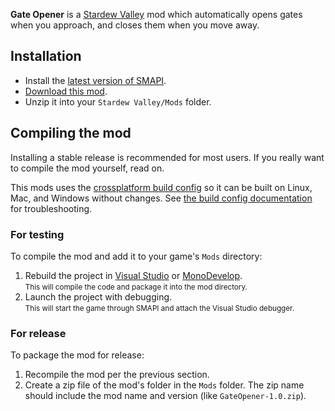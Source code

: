 **Gate Opener** is a [Stardew Valley](http://stardewvalley.net/) mod which automatically opens
gates when you approach, and closes them when you move away.

## Installation
* Install the [latest version of SMAPI](https://github.com/Pathoschild/SMAPI/releases).
* [Download this mod](https://github.com/mralbobo/stardew-gate-opener/releases).
* Unzip it into your `Stardew Valley/Mods` folder.

## Compiling the mod
Installing a stable release is recommended for most users. If you really want to compile the mod
yourself, read on.

This mods uses the [crossplatform build config](https://github.com/Pathoschild/Stardew.ModBuildConfig#readme)
so it can be built on Linux, Mac, and Windows without changes. See [the build config documentation](https://github.com/Pathoschild/Stardew.ModBuildConfig#readme)
for troubleshooting.

### For testing
To compile the mod and add it to your game's `Mods` directory:

1. Rebuild the project in [Visual Studio](https://www.visualstudio.com/vs/community/) or [MonoDevelop](http://www.monodevelop.com/).  
   <small>This will compile the code and package it into the mod directory.</small>
2. Launch the project with debugging.  
   <small>This will start the game through SMAPI and attach the Visual Studio debugger.</small>

### For release
To package the mod for release:

1. Recompile the mod per the previous section.
2. Create a zip file of the mod's folder in the `Mods` folder. The zip name should include the
   mod name and version (like `GateOpener-1.0.zip`).
